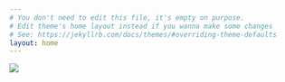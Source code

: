 ```yaml
---
# You don't need to edit this file, it's empty on purpose.
# Edit theme's home layout instead if you wanna make some changes
# See: https://jekyllrb.com/docs/themes/#overriding-theme-defaults
layout: home
---
```


<a href="http://www.samuelschimmel.com/unity/"><img src="http://www.samuelschimmel.com/assets/unity/mainmenu.png" onmouseover="this.src='http://www.samuelschimmel.com/assets/unity/unity_mouseover.png'" onmouseout="this.src='http://www.samuelschimmel.com/assets/unity/mainmenu.png'" /></a>
